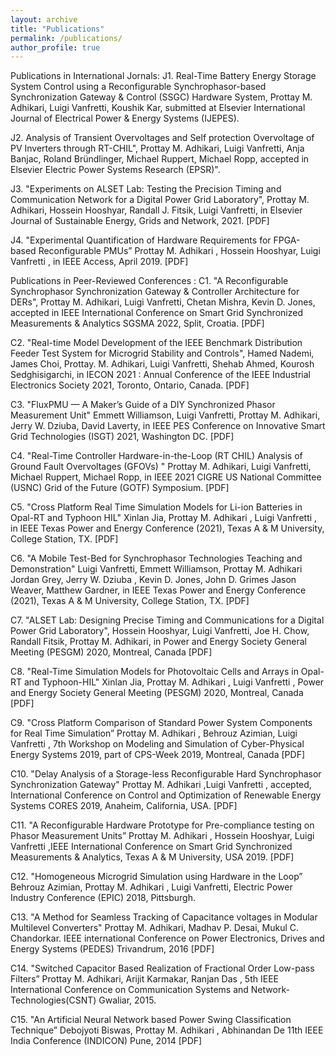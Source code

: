```yaml
---
layout: archive
title: "Publications"
permalink: /publications/
author_profile: true
---
```


Publications in International Jornals:
J1. Real-Time Battery Energy Storage System Control using a Reconfigurable Synchrophasor-based Synchronization Gateway & Control (SSGC) Hardware System, Prottay M. Adhikari, Luigi Vanfretti, Koushik Kar, submitted at Elsevier International Journal of Electrical Power \& Energy Systems (IJEPES).

J2. Analysis of Transient Overvoltages and Self protection Overvoltage of PV Inverters through RT-CHIL", Prottay M. Adhikari, Luigi Vanfretti, Anja Banjac, Roland Bründlinger, Michael Ruppert, Michael Ropp, accepted in Elsevier Electric Power Systems Research (EPSR)".

J3. "Experiments on ALSET Lab: Testing the Precision Timing and Communication Network for a Digital Power Grid Laboratory", Prottay M. Adhikari, Hossein Hooshyar, Randall J. Fitsik,  Luigi Vanfretti, in Elsevier Journal of Sustainable Energy, Grids and Network, 2021. [PDF]

J4. "Experimental Quantification of Hardware Requirements for FPGA-based Reconfigurable PMUs”   Prottay M. Adhikari , Hossein Hooshyar, Luigi Vanfretti  , in IEEE Access, April 2019. [PDF] 




Publications in Peer-Reviewed Conferences :
C1. "A Reconfigurable Synchrophasor Synchronization Gateway & Controller Architecture for DERs", Prottay M. Adhikari, Luigi Vanfretti, Chetan Mishra, Kevin D. Jones,  accepted in IEEE International Conference on Smart Grid Synchronized Measurements & Analytics SGSMA 2022, Split, Croatia. [PDF]

C2. "Real-time Model Development of the IEEE Benchmark Distribution Feeder Test System for Microgrid Stability and Controls", Hamed Nademi, James Choi, Prottay. M. Adhikari, Luigi Vanfretti, Shehab Ahmed, Kourosh Sedghisigarchi,  in IECON 2021 : Annual Conference of the IEEE Industrial Electronics Society 2021, Toronto, Ontario, Canada.  [PDF]

C3. "FluxPMU — A Maker’s Guide of a DIY Synchronized Phasor Measurement Unit"  Emmett Williamson, Luigi Vanfretti, Prottay M. Adhikari, Jerry W. Dziuba,  David Laverty, in IEEE PES Conference on Innovative Smart Grid Technologies (ISGT) 2021, Washington DC.  [PDF]

C4.  "Real-Time Controller Hardware-in-the-Loop (RT CHIL) Analysis of Ground Fault Overvoltages (GFOVs) "  Prottay M. Adhikari, Luigi Vanfretti, Michael Ruppert, Michael Ropp, in IEEE 2021 CIGRE US National Committee (USNC) Grid of the Future (GOTF) Symposium. [PDF]

C5. "Cross Platform Real Time Simulation Models for Li-ion Batteries in Opal-RT and Typhoon HIL"  Xinlan Jia, Prottay M. Adhikari , Luigi Vanfretti , in IEEE Texas Power and Energy Conference (2021), Texas A & M University, College Station, TX.  [PDF]

C6.  "A Mobile Test-Bed for Synchrophasor Technologies Teaching and Demonstration"  Luigi Vanfretti, Emmett Williamson, Prottay M. Adhikari Jordan Grey, Jerry W. Dziuba , Kevin D. Jones, John D. Grimes Jason Weaver, Matthew Gardner, in IEEE Texas Power and Energy Conference (2021), Texas A & M University, College Station, TX. [PDF]

C7. "ALSET Lab: Designing Precise Timing and Communications for a Digital Power Grid Laboratory", Hossein Hooshyar, Luigi Vanfretti, Joe H. Chow, Randall Fitsik, Prottay M. Adhikari,  in Power and Energy Society General Meeting (PESGM) 2020, Montreal, Canada [PDF]

C8. "Real-Time Simulation Models for Photovoltaic Cells and Arrays in Opal-RT and Typhoon-HIL"  Xinlan Jia, Prottay M. Adhikari , Luigi Vanfretti , Power and Energy Society General Meeting (PESGM) 2020, Montreal, Canada [PDF]

C9. "Cross Platform Comparison of Standard Power System Components for Real Time Simulation”    Prottay M. Adhikari , Behrouz Azimian, Luigi Vanfretti  , 7th Workshop on Modeling and Simulation of Cyber-Physical Energy Systems 2019, part of CPS-Week 2019, Montreal, Canada [PDF]

C10. "Delay Analysis of a Storage-less Reconfigurable Hard Synchrophasor Synchronization Gateway" Prottay M. Adhikari ,Luigi Vanfretti , accepted, International Conference on Control and Optimization of Renewable Energy Systems CORES 2019, Anaheim, California, USA. [PDF] 

C11.  "A Reconfigurable Hardware Prototype for Pre-compliance testing on Phasor Measurement Units” Prottay M. Adhikari , Hossein Hooshyar, Luigi Vanfretti ,IEEE International Conference on Smart Grid Synchronized Measurements & Analytics, Texas A & M University, USA 2019. [PDF]

C12. "Homogeneous Microgrid Simulation using Hardware in the Loop”  Behrouz Azimian,  Prottay M. Adhikari , Luigi Vanfretti, Electric Power Industry Conference (EPIC) 2018, Pittsburgh. 

C13. "A Method for Seamless Tracking of Capacitance voltages in Modular Multilevel Converters"    Prottay M. Adhikari, Madhav P. Desai, Mukul C. Chandorkar.    IEEE international Conference on Power Electronics, Drives and Energy Systems  (PEDES) Trivandrum, 2016 [PDF]

C14. "Switched Capacitor Based Realization of Fractional Order Low-pass Filters” Prottay M. Adhikari, Arijit Karmakar, Ranjan Das , 5th IEEE International Conference on Communication Systems and Network-Technologies(CSNT) Gwaliar, 2015.​

C15. "An Artificial Neural Network based Power Swing Classification Technique” Debojyoti Biswas, Prottay M. Adhikari , Abhinandan De  11th IEEE India Conference (INDICON) Pune, 2014 [PDF]
